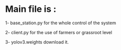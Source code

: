 # Main file is :
1- base_station.py for the whole control of the system

2- client.py for the use of farmers or grassroot level

3- yolov3.weights download it.
